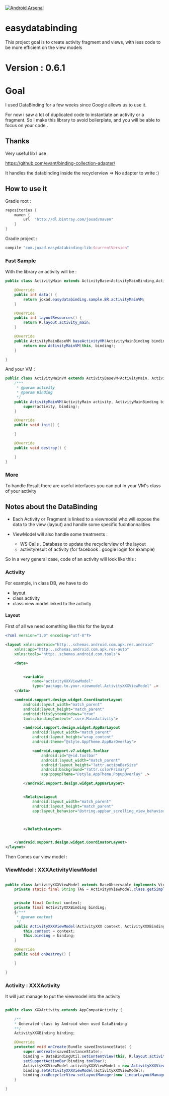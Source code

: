 
[![Android Arsenal](https://img.shields.io/badge/Android%20Arsenal-easydatabinding-green.svg?style=true)](https://android-arsenal.com/details/1/4106)

# easydatabinding
This project goal is to create activity fragment and views, with less code to be more efficient on the view models


# Version : 0.6.1
# Goal

I used DataBinding for a few weeks since Google allows us to use it.

For now i saw a lot of duplicated code to instantiate an activity or a fragment.
So I make this library to avoid boilerplate, and you will be able to focus on your code .


## Thanks

Very useful lib I use :

https://github.com/evant/binding-collection-adapter/


It handles the databinding inside the recyclerview => No adapter to write :)

## How to use it

Gradle root :

```groovy
repositories {
    maven {
        url  "http://dl.bintray.com/joxad/maven"
    }
}
```

Gradle project :

```groovy
compile "com.joxad.easydatabinding:lib:$currentVersion"
```



### Fast Sample

With the library an activity will be :


```java
public class ActivityMain extends ActivityBase<ActivityMainBinding,ActivityMainVM> {

    @Override
    public int data() {
        return joxad.easydatabinding.sample.BR.activityMainVM;
    }

    @Override
    public int layoutResources() {
        return R.layout.activity_main;
    }

    @Override
    public ActivityMainBaseVM baseActivityVM(ActivityMainBinding binding) {
        return new ActivityMainVM(this, binding);
    }

}
```

And your VM :

```java
public class ActivityMainVM extends ActivityBaseVM<ActivityMain, ActivityMainBinding> {
    /***
     * @param activity
     * @param binding
     */
    public ActivityMainVM(ActivityMain activity, ActivityMainBinding binding) {
        super(activity, binding);
    }

    @Override
    public void init() {

    }

    @Override
    public void destroy() {

    }
}
```


### More

To handle Result there are useful interfaces you can put in your VM's class of your activity



## Notes about the DataBinding

- Each Activity or Fragment is linked to a viewmodel who will expose the data to the view (layout) and handle some specific fucntionnalities


- ViewModel will also handle some treatments :

    - WS Calls . Database to update the recyclerview of the layout
    - activityresult of activity (for facebook . google login for example)

So in a very general case, code of an activity will look like this :

### Activity

For example, in class DB, we have to do

-  layout
-  class activity
-  class view model linked to the activity



#### Layout

First of all we need something like this for the layout

```xml
<?xml version="1.0" encoding="utf-8"?>

<layout xmlns:android="http:..schemas.android.com.apk.res.android"
    xmlns:app="http:..schemas.android.com.apk.res-auto"
    xmlns:tools="http:..schemas.android.com.tools">

    <data>


        <variable
            name="activityXXXViewModel"
            type="package.to.your.viewmodel.ActivityXXXViewModel" .>
    </data>

    <android.support.design.widget.CoordinatorLayout
        android:layout_width="match_parent"
        android:layout_height="match_parent"
        android:fitsSystemWindows="true"
        tools:bindingContext=".core.MainActivity">

        <android.support.design.widget.AppBarLayout
            android:layout_width="match_parent"
            android:layout_height="wrap_content"
            android:theme="@style.AppTheme.AppBarOverlay">

            <android.support.v7.widget.Toolbar
                android:id="@+id.toolbar"
                android:layout_width="match_parent"
                android:layout_height="?attr.actionBarSize"
                android:background="?attr.colorPrimary"
                app:popupTheme="@style.AppTheme.PopupOverlay" .>

        </android.support.design.widget.AppBarLayout>


        <RelativeLayout
            android:layout_width="match_parent"
            android:layout_height="match_parent"
            app:layout_behavior="@string.appbar_scrolling_view_behavior">



        </RelativeLayout>


    </android.support.design.widget.CoordinatorLayout>
</layout>

```

Then Comes our view model :

### ViewModel : XXXActivityViewModel

```java

public class ActivityXXXViewModel extends BaseObservable implements ViewModel {
    private static final String TAG = ActivityXViewModel.class.getSimpleName();


    private final Context context;
    private final ActivityXXXBinding binding;
    §/***
     * @param context
     */
    public ActivityXXXViewModel(ActivityXXX context, ActivityXXXBinding binding) {
        this.context = context;
        this.binding = binding;
    }

    @Override
    public void onDestroy() {

    }

}

```

### Activity : XXXActivity

It will just manage to put the viewmodel into the activity


```java

public class XXXActivity extends AppCompatActivity {

    /**
    * Generated class by Android when used DataBinding
    **/
    ActivityXXXBinding binding;

    @Override
    protected void onCreate(Bundle savedInstanceState) {
        super.onCreate(savedInstanceState);
        binding = DataBindingUtil.setContentView(this, R.layout.activity_xxx);
        setSupportActionBar(binding.toolbar);
        ActivityXXXViewModel activityXXXViewModel = new ActivityXXXViewModel(this);
        binding.setActivityXXXViewModel(activityXXXViewModel);
        binding.xxxRecyclerView.setLayoutManager(new LinearLayoutManager(this));
    }

}

```

